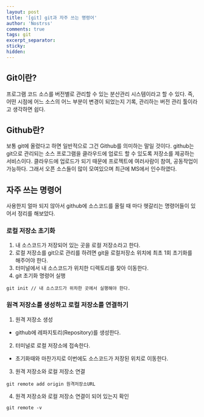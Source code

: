 ```yaml
---
layout: post
title: '[git] git과 자주 쓰는 명령어'
author: 'Nostrss'
comments: true
tags: git
excerpt_separator:
sticky:
hidden:
---
```



## Git이란?
프로그램 코드 소스를 버전별로 관리할 수 있는 분산관리 시스템이라고 할 수 있다.
즉, 어떤 시점에 어느 소스의 어느 부분이 변경이 되었는지 기록, 관리하는 버전 관리 툴이라고 생각하면 쉽다.

## Github란?
보통 git에 올렸다고 하면 일반적으로 그건 Github를 의미하는 말일 것이다.
github는 git으로 관리되는 소스 프로그램을 클라우드에 업로드 할 수 있도록 저장소를 제공하는 서비스이다.
클라우드에 업로드가 되기 때문에 프로젝트에 여러사람이 참여, 공동작업이 가능하다.
그래서 오픈 소스들이 많이 모여있으며 최근에 MS에서 인수하였다.

## 자주 쓰는 명령어
사용한지 얼마 되지 않아서 github에 소스코드를 올릴 때 마다 헷갈리는 명령어들이 있어서 정리를 해보았다.

### 로컬 저장소 초기화
1. 내 소스코드가 저장되어 있는 곳을 로컬 저장소라고 한다.
2. 로컬 저장소를 git으로 관리를 하려면 git을 로컬저장소 위치에 최초 1회 초기화를 해주어야 한다.
3. 터미널에서 내 소스코드가 위치한 디렉토리를 찾아 이동한다.
4. git 초기화 명령어 실행

```
git init // 내 소스코드가 위차한 곳에서 실행해야 한다.
```

### 원격 저장소를 생성하고 로컬 저장소를 연결하기 

1. 원격 저장소 생성 
- github에 레파지토리(Repository)를 생성한다.

2. 터미널로 로컬 저장소에 접속한다.
- 초기화때와 마찬가지로 이번에도 소스코드가 저장된 위치로 이동한다.

3. 원격 저장소와 로컬 저장소 연결
```
git remote add origin 원격저장소URL
```

4. 원격 저장소와 로컬 저장소 연결이 되어 있는지 확인
```
git remote -v
```







